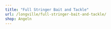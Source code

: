 ```yaml
---
title: "Full Stringer Bait and Tackle"
url: /longville/full-stringer-bait-and-tackle/
shop: Angeln
---
```

